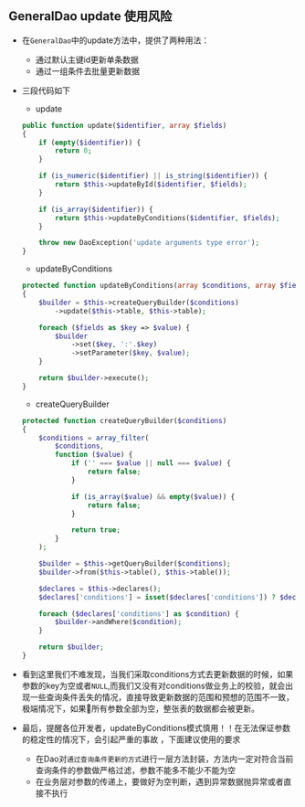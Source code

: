 
<!--
create time: 2018-03-13 13:59:27
Author: <TODO: 请写上你的名字>

This file is created by Marboo<http://marboo.io> template file $MARBOO_HOME/.media/starts/default.md
本文件由 Marboo<http://marboo.io> 模板文件 $MARBOO_HOME/.media/starts/default.md 创建
-->

## GeneralDao update 使用风险

* 在`GeneralDao`中的update方法中，提供了两种用法：
    * 通过默认主键id更新单条数据
    * 通过一组条件去批量更新数据

* 三段代码如下
    * update

    ```php
    public function update($identifier, array $fields)
    {
        if (empty($identifier)) {
            return 0;
        }

        if (is_numeric($identifier) || is_string($identifier)) {
            return $this->updateById($identifier, $fields);
        }

        if (is_array($identifier)) {
            return $this->updateByConditions($identifier, $fields);
        }

        throw new DaoException('update arguments type error');
    }
    ```

    * updateByConditions

    ```php
    protected function updateByConditions(array $conditions, array $fields)
    {
        $builder = $this->createQueryBuilder($conditions)
            ->update($this->table, $this->table);

        foreach ($fields as $key => $value) {
            $builder
                ->set($key, ':'.$key)
                ->setParameter($key, $value);
        }

        return $builder->execute();
    }
    ```

    * createQueryBuilder

    ```php
    protected function createQueryBuilder($conditions)
    {
        $conditions = array_filter(
            $conditions,
            function ($value) {
                if ('' === $value || null === $value) {
                    return false;
                }

                if (is_array($value) && empty($value)) {
                    return false;
                }

                return true;
            }
        );

        $builder = $this->getQueryBuilder($conditions);
        $builder->from($this->table(), $this->table());

        $declares = $this->declares();
        $declares['conditions'] = isset($declares['conditions']) ? $declares['conditions'] : array();

        foreach ($declares['conditions'] as $condition) {
            $builder->andWhere($condition);
        }

        return $builder;
    }
    ```

* 看到这里我们不难发现，当我们采取conditions方式去更新数据的时候，如果参数的key为空或者`NULL`,而我们又没有对conditions做业务上的校验，就会出现一些查询条件丢失的情况，直接导致更新数据的范围和预想的范围不一致，极端情况下，如果所有参数全部为空，整张表的数据都会被更新。

* 最后，提醒各位开发者，updateByConditions模式慎用！！在无法保证参数的稳定性的情况下，会引起严重的事故 ，下面建议使用的要求
    * 在Dao对`通过查询条件更新的方式`进行一层方法封装，方法内一定对符合当前查询条件的参数做严格过滤，参数不能多不能少不能为空
    * 在业务层对参数的传递上，要做好为空判断，遇到异常数据抛异常或者直接不执行